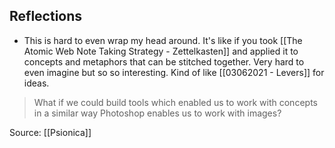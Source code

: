 ## Reflections
- This is hard to even wrap my head around. It's like if you took [[The Atomic Web Note Taking Strategy - Zettelkasten]] and applied it to concepts and metaphors that can be stitched together. Very hard to even imagine but so so interesting. Kind of like [[03062021 - Levers]] for ideas. 

> What if we could build tools which enabled us to work with concepts in a similar way Photoshop enables us to work with images?

Source: [[Psionica]]